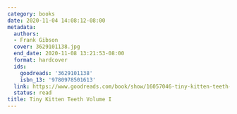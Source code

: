 ```yaml
---
category: books
date: 2020-11-04 14:08:12-08:00
metadata:
  authors:
  - Frank Gibson
  cover: 3629101138.jpg
  end_date: 2020-11-08 13:21:53-08:00
  format: hardcover
  ids:
    goodreads: '3629101138'
    isbn_13: '9780978501613'
  link: https://www.goodreads.com/book/show/16057046-tiny-kitten-teeth-volume-i
  status: read
title: Tiny Kitten Teeth Volume I
---
```


